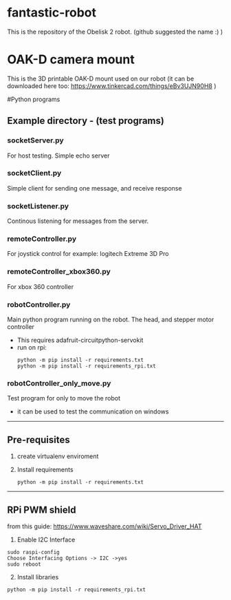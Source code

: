 # fantastic-robot
This is the repository of the Obelisk 2 robot. (github suggested the name :) )

# OAK-D camera mount
This is the 3D printable OAK-D mount used on our robot (it can be downloaded here too: https://www.tinkercad.com/things/eBv3UJN90H8 )


#Python programs

## Example directory - (test programs)

### socketServer.py<br>
For host testing. Simple echo server

### socketClient.py<br>
Simple client for sending one message, and receive response

### socketListener.py<br>
Continous listening for messages from the server.

### remoteController.py<br>
For joystick control for example: logitech Extreme 3D Pro

### remoteController_xbox360.py<br>
For xbox 360 controller

### robotController.py<br>
Main python program running on the robot. The head, and stepper motor controller
- This requires adafruit-circuitpython-servokit 
- run on rpi:
  ```
  python -m pip install -r requirements.txt
  python -m pip install -r requirements_rpi.txt
  ```

### robotController_only_move.py<brr>
Test program for only to move the robot
- it can be used to test the communication on windows

---
## Pre-requisites

1. create virtualenv enviroment

2. Install requirements
   ```
   python -m pip install -r requirements.txt
   ```

---
## RPi PWM shield

from this guide: https://www.waveshare.com/wiki/Servo_Driver_HAT

1. Enable I2C Interface

```
sudo raspi-config 
Choose Interfacing Options -> I2C ->yes 
sudo reboot
```

2. Install libraries

```
python -m pip install -r requirements_rpi.txt
```
